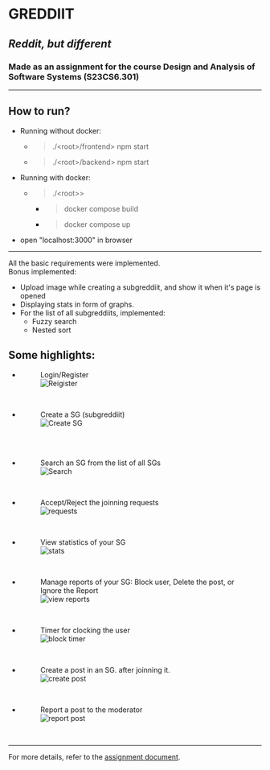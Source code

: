 # GREDDIIT
## *Reddit, but different* 
### Made as an assignment for the course Design and Analysis of Software Systems (S23CS6.301)
____

## How to run?

- Running without docker:
  - > ./\<root>/frontend> npm start
  - > ./\<root>/backend> npm start
- Running with docker:
  - > ./\<root>>
    - > docker compose build
    - > docker compose up
- open "localhost:3000" in browser

___
All the basic requirements were implemented.<br>
Bonus implemented:
- Upload image while creating a subgreddiit, and show it when it's page is opened
- Displaying stats in form of graphs.
- For the list of all subgreddiits, implemented:
    - Fuzzy search
    - Nested sort

## Some highlights:

<!-- Login/Register
![Login/Register](./highlights/G-login.png)
<br/><br/> -->

- <figure>
    <figcaption>
    Login/Register
    </figcaption>
    <img src="./highlights/G-login.png" alt="Reigister">
  </figure><br>
- <figure>
  <figcaption>
    Create a SG (subgreddiit)
    </figcaption>
  <img src="./highlights/G-create_sg.png" alt="Create SG">
  </figure><br><br>
- <figure>
  <figcaption>
  Search an SG from the list of all SGs
  </figcaption>
  <img src="./highlights/G-search_sg.png" alt="Search">
  </figure><br>

- <figure>
  <figcaption>
    Accept/Reject the joinning requests
    </figcaption>
    <img src="./highlights/G-requests.png" alt="requests">
  </figure>
  <br>

- <figure>
  <figcaption>
  View statistics of your SG
  </figcaption>
  <img src="./highlights/G-mod.png" alt="stats">
  </figure><br>

- <figure>
  <figcaption>
  Manage reports of your SG: Block user, Delete the post, or Ignore the Report
  </figcaption>
  <img src="./highlights/G-reports.png" alt="view reports">
  </figure><br>
- <figure>
    <figcaption>
  Timer for clocking the user
  </figcaption>
  <img src="./highlights/G-report_block_timer.png" alt="block timer">
  </figure><br>

- <figure>
  <figcaption>
  Create a post in an SG. after joinning it.
  </figcaption>
  <img src="./highlights/G-createPost.png" alt="create post">
  </figure><br>

- <figure>
  <figcaption>
  Report a post to the moderator
  </figcaption>
  <img src="./highlights/G-report.png" alt="report post">
  </figure><br>

___
For more details, refer to the [assignment document](assignment.pdf).